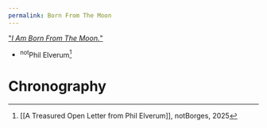 ```yaml
---
permalink: Born From The Moon
---
```

["*I Am Born From The Moon.*"](https://notborges.bandcamp.com/album/xviii)
- <sup>not</sup>Phil Elverum[^P]
# Chronography

[^P]: [[A Treasured Open Letter from Phil Elverum]], notBorges, 2025